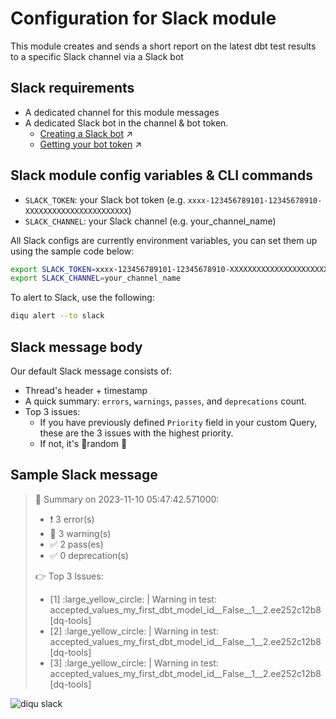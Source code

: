 # Configuration for Slack module

This module creates and sends a short report on the latest dbt test results to a specific Slack channel via a Slack bot

## Slack requirements

- A dedicated channel for this module messages
- A dedicated Slack bot in the channel & bot token.
  - [Creating a Slack bot](https://infinitelambda.slack.com/customize/slackbot) ↗️
  - [Getting your bot token](https://api.slack.com/authentication/token-types#bot) ↗️

## Slack module config variables & CLI commands

- `SLACK_TOKEN`: your Slack bot token (e.g. `xxxx-123456789101-12345678910-XXXXXXXXXXXXXXXXXXXXXXX`)
- `SLACK_CHANNEL`: your Slack channel (e.g. your_channel_name)

All Slack configs are currently environment variables, you can set them up using the sample code below:

```bash
export SLACK_TOKEN=xxxx-123456789101-12345678910-XXXXXXXXXXXXXXXXXXXXXXX
export SLACK_CHANNEL=your_channel_name
```

To alert to Slack, use the following:

```bash
diqu alert --to slack
```

## Slack message body

Our default Slack message consists of:

- Thread's header + timestamp
- A quick summary: `errors`, `warnings`, `passes`, and `deprecations` count.
- Top 3 issues:
  - If you have previously defined `Priority` field in your custom Query, these are the 3 issues with the highest priority.
  - If not, it's 🌟random 🌟

## Sample Slack message

>:thread: Summary on 2023-11-10 05:47:42.571000:
>
>- :exclamation: 3 error(s)
>- :eyes: 3 warning(s)
>- :white_check_mark: 2 pass(es)
>- :white_check_mark: 0 deprecation(s)
>
>:point_right: Top 3 Issues:
>
>- [1] :large_yellow_circle: | Warning in test: accepted_values_my_first_dbt_model_id__False__1__2.ee252c12b8 [dq-tools]
>- [2] :large_yellow_circle: | Warning in test: accepted_values_my_first_dbt_model_id__False__1__2.ee252c12b8 [dq-tools]
>- [3] :large_yellow_circle: | Warning in test: accepted_values_my_first_dbt_model_id__False__1__2.ee252c12b8 [dq-tools]

<img src="../../../assets/img/diqu-alert--slack.png" alt="diqu slack"> <!-- markdownlint-disable no-inline-html -->
